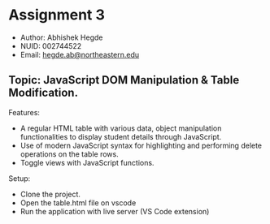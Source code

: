 
# Assignment 3

- Author: Abhishek Hegde
- NUID: 002744522
- Email: hegde.ab@northeastern.edu

## Topic: JavaScript DOM Manipulation & Table Modification.

Features:
- A regular HTML table with various data, object manipulation functionalities to display student details through JavaScript.
- Use of modern JavaScript syntax for highlighting and performing delete operations on the table rows.
- Toggle views with JavaScript functions.

Setup:
- Clone the project.
- Open the table.html file on vscode
- Run the application with live server (VS Code extension)
